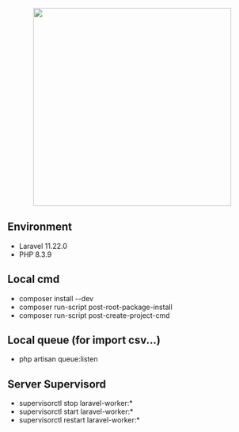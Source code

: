 <p align="center"><a href="https://laravel.com" target="_blank"><img src="https://raw.githubusercontent.com/laravel/art/master/logo-lockup/5%20SVG/2%20CMYK/1%20Full%20Color/laravel-logolockup-cmyk-red.svg" width="400"></a></p>

## Environment

- Laravel 11.22.0
- PHP 8.3.9

## Local cmd

- composer install --dev
- composer run-script post-root-package-install
- composer run-script post-create-project-cmd

## Local queue (for import csv...)

- php artisan queue:listen

## Server Supervisord

- supervisorctl stop laravel-worker:\*
- supervisorctl start laravel-worker:\*
- supervisorctl restart laravel-worker:\*
